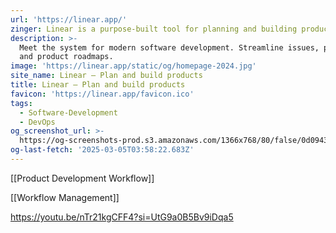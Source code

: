 ```yaml
---
url: 'https://linear.app/'
zinger: Linear is a purpose-built tool for planning and building products
description: >-
  Meet the system for modern software development. Streamline issues, projects,
  and product roadmaps.
image: 'https://linear.app/static/og/homepage-2024.jpg'
site_name: Linear – Plan and build products
title: Linear – Plan and build products
favicon: 'https://linear.app/favicon.ico'
tags:
  - Software-Development
  - DevOps
og_screenshot_url: >-
  https://og-screenshots-prod.s3.amazonaws.com/1366x768/80/false/0d09434b854f737445057985b685eda92cdca2f06a653d3d05e57c3917c3d1b8.jpeg
og-last-fetch: '2025-03-05T03:58:22.683Z'
---
```

[[Product Development Workflow]]


[[Workflow Management]]

https://youtu.be/nTr21kgCFF4?si=UtG9a0B5Bv9iDqa5

